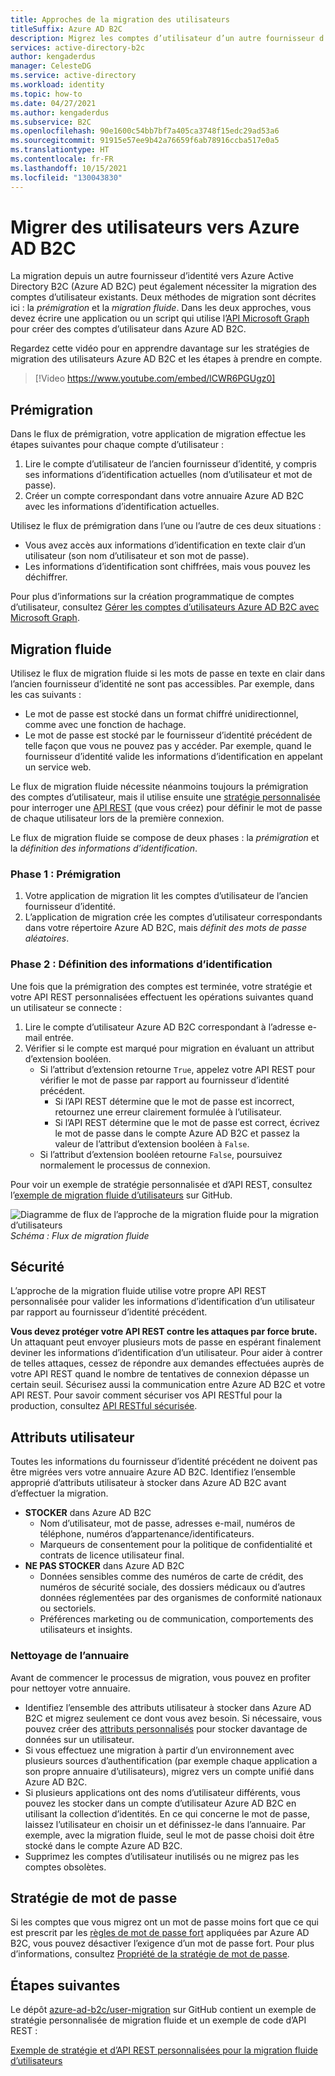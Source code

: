 ```yaml
---
title: Approches de la migration des utilisateurs
titleSuffix: Azure AD B2C
description: Migrez les comptes d’utilisateur d’un autre fournisseur d’identité vers Azure AD B2C en utilisant les méthodes de prémigration ou de migration fluide.
services: active-directory-b2c
author: kengaderdus
manager: CelesteDG
ms.service: active-directory
ms.workload: identity
ms.topic: how-to
ms.date: 04/27/2021
ms.author: kengaderdus
ms.subservice: B2C
ms.openlocfilehash: 90e1600c54bb7bf7a405ca3748f15edc29ad53a6
ms.sourcegitcommit: 91915e57ee9b42a76659f6ab78916ccba517e0a5
ms.translationtype: HT
ms.contentlocale: fr-FR
ms.lasthandoff: 10/15/2021
ms.locfileid: "130043830"
---
```

# <a name="migrate-users-to-azure-ad-b2c"></a>Migrer des utilisateurs vers Azure AD B2C

La migration depuis un autre fournisseur d’identité vers Azure Active Directory B2C (Azure AD B2C) peut également nécessiter la migration des comptes d’utilisateur existants. Deux méthodes de migration sont décrites ici : la *prémigration* et la *migration fluide*. Dans les deux approches, vous devez écrire une application ou un script qui utilise l’[API Microsoft Graph](microsoft-graph-operations.md) pour créer des comptes d’utilisateur dans Azure AD B2C.

Regardez cette vidéo pour en apprendre davantage sur les stratégies de migration des utilisateurs Azure AD B2C et les étapes à prendre en compte.

>[!Video https://www.youtube.com/embed/lCWR6PGUgz0]

## <a name="pre-migration"></a>Prémigration

Dans le flux de prémigration, votre application de migration effectue les étapes suivantes pour chaque compte d’utilisateur :

1. Lire le compte d’utilisateur de l’ancien fournisseur d’identité, y compris ses informations d’identification actuelles (nom d’utilisateur et mot de passe).
1. Créer un compte correspondant dans votre annuaire Azure AD B2C avec les informations d’identification actuelles.

Utilisez le flux de prémigration dans l’une ou l’autre de ces deux situations :

- Vous avez accès aux informations d’identification en texte clair d’un utilisateur (son nom d’utilisateur et son mot de passe).
- Les informations d’identification sont chiffrées, mais vous pouvez les déchiffrer.

Pour plus d’informations sur la création programmatique de comptes d’utilisateur, consultez [Gérer les comptes d’utilisateurs Azure AD B2C avec Microsoft Graph](microsoft-graph-operations.md).

## <a name="seamless-migration"></a>Migration fluide

Utilisez le flux de migration fluide si les mots de passe en texte en clair dans l’ancien fournisseur d’identité ne sont pas accessibles. Par exemple, dans les cas suivants :

- Le mot de passe est stocké dans un format chiffré unidirectionnel, comme avec une fonction de hachage.
- Le mot de passe est stocké par le fournisseur d’identité précédent de telle façon que vous ne pouvez pas y accéder. Par exemple, quand le fournisseur d’identité valide les informations d’identification en appelant un service web.

Le flux de migration fluide nécessite néanmoins toujours la prémigration des comptes d’utilisateur, mais il utilise ensuite une [stratégie personnalisée](user-flow-overview.md) pour interroger une [API REST](api-connectors-overview.md) (que vous créez) pour définir le mot de passe de chaque utilisateur lors de la première connexion.

Le flux de migration fluide se compose de deux phases : la *prémigration* et la *définition des informations d’identification*.

### <a name="phase-1-pre-migration"></a>Phase 1 : Prémigration

1. Votre application de migration lit les comptes d’utilisateur de l’ancien fournisseur d’identité.
1. L’application de migration crée les comptes d’utilisateur correspondants dans votre répertoire Azure AD B2C, mais *définit des mots de passe aléatoires*.

### <a name="phase-2-set-credentials"></a>Phase 2 : Définition des informations d’identification

Une fois que la prémigration des comptes est terminée, votre stratégie et votre API REST personnalisées effectuent les opérations suivantes quand un utilisateur se connecte :

1. Lire le compte d’utilisateur Azure AD B2C correspondant à l’adresse e-mail entrée.
1. Vérifier si le compte est marqué pour migration en évaluant un attribut d’extension booléen.
    - Si l’attribut d’extension retourne `True`, appelez votre API REST pour vérifier le mot de passe par rapport au fournisseur d’identité précédent.
      - Si l’API REST détermine que le mot de passe est incorrect, retournez une erreur clairement formulée à l’utilisateur.
      - Si l’API REST détermine que le mot de passe est correct, écrivez le mot de passe dans le compte Azure AD B2C et passez la valeur de l’attribut d’extension booléen à `False`.
    - Si l’attribut d’extension booléen retourne `False`, poursuivez normalement le processus de connexion.

Pour voir un exemple de stratégie personnalisée et d’API REST, consultez l’[exemple de migration fluide d’utilisateurs](https://aka.ms/b2c-account-seamless-migration) sur GitHub.

![Diagramme de flux de l’approche de la migration fluide pour la migration d’utilisateurs](./media/user-migration/diagram-01-seamless-migration.png)<br />*Schéma : Flux de migration fluide*

## <a name="security"></a>Sécurité

L’approche de la migration fluide utilise votre propre API REST personnalisée pour valider les informations d’identification d’un utilisateur par rapport au fournisseur d’identité précédent.

**Vous devez protéger votre API REST contre les attaques par force brute.** Un attaquant peut envoyer plusieurs mots de passe en espérant finalement deviner les informations d’identification d’un utilisateur. Pour aider à contrer de telles attaques, cessez de répondre aux demandes effectuées auprès de votre API REST quand le nombre de tentatives de connexion dépasse un certain seuil. Sécurisez aussi la communication entre Azure AD B2C et votre API REST. Pour savoir comment sécuriser vos API RESTful pour la production, consultez [API RESTful sécurisée](secure-rest-api.md).

## <a name="user-attributes"></a>Attributs utilisateur

Toutes les informations du fournisseur d’identité précédent ne doivent pas être migrées vers votre annuaire Azure AD B2C. Identifiez l’ensemble approprié d’attributs utilisateur à stocker dans Azure AD B2C avant d’effectuer la migration.

- **STOCKER** dans Azure AD B2C
  - Nom d’utilisateur, mot de passe, adresses e-mail, numéros de téléphone, numéros d’appartenance/identificateurs.
  - Marqueurs de consentement pour la politique de confidentialité et contrats de licence utilisateur final.
- **NE PAS STOCKER** dans Azure AD B2C
  - Données sensibles comme des numéros de carte de crédit, des numéros de sécurité sociale, des dossiers médicaux ou d’autres données réglementées par des organismes de conformité nationaux ou sectoriels.
  - Préférences marketing ou de communication, comportements des utilisateurs et insights.

### <a name="directory-clean-up"></a>Nettoyage de l’annuaire

Avant de commencer le processus de migration, vous pouvez en profiter pour nettoyer votre annuaire.

- Identifiez l’ensemble des attributs utilisateur à stocker dans Azure AD B2C et migrez seulement ce dont vous avez besoin. Si nécessaire, vous pouvez créer des [attributs personnalisés](user-flow-custom-attributes.md) pour stocker davantage de données sur un utilisateur.
- Si vous effectuez une migration à partir d’un environnement avec plusieurs sources d’authentification (par exemple chaque application a son propre annuaire d’utilisateurs), migrez vers un compte unifié dans Azure AD B2C.
- Si plusieurs applications ont des noms d’utilisateur différents, vous pouvez les stocker dans un compte d’utilisateur Azure AD B2C en utilisant la collection d’identités. En ce qui concerne le mot de passe, laissez l’utilisateur en choisir un et définissez-le dans l’annuaire. Par exemple, avec la migration fluide, seul le mot de passe choisi doit être stocké dans le compte Azure AD B2C.
- Supprimez les comptes d’utilisateur inutilisés ou ne migrez pas les comptes obsolètes.

## <a name="password-policy"></a>Stratégie de mot de passe

Si les comptes que vous migrez ont un mot de passe moins fort que ce qui est prescrit par les [règles de mot de passe fort](../active-directory/authentication/concept-sspr-policy.md) appliquées par Azure AD B2C, vous pouvez désactiver l’exigence d’un mot de passe fort. Pour plus d’informations, consultez [Propriété de la stratégie de mot de passe](user-profile-attributes.md#password-policy-attribute).

## <a name="next-steps"></a>Étapes suivantes

Le dépôt [azure-ad-b2c/user-migration](https://github.com/azure-ad-b2c/user-migration) sur GitHub contient un exemple de stratégie personnalisée de migration fluide et un exemple de code d’API REST :

[Exemple de stratégie et d’API REST personnalisées pour la migration fluide d’utilisateurs](https://aka.ms/b2c-account-seamless-migration)
